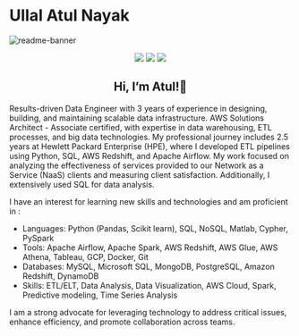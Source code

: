 # Ullal Atul Nayak

![readme-banner](https://user-images.githubusercontent.com/125909401/225775247-108394f3-4e22-4cad-a713-687754460d15.jpg)


<div align="center">
<a href="https://www.linkedin.com/in/ullal-atul-nayak/"><img src="https://img.shields.io/badge/LinkedIn-d3f6e9?style=for-the-badge&labelColor=555555&logo=linkedin&logoColor=white" /></a>
<a href="https://sites.google.com/view/ullalatulnayak/"><img src="https://img.shields.io/badge/website-d3f6e9?style=for-the-badge&labelColor=555555&logo=About.me&logoColor=white" /></a>
<a href="mailto:atulnayakwork@gmail.com"><img src="https://img.shields.io/badge/Gmail-d3f6e9?style=for-the-badge&labelColor=555555&logo=gmail&logoColor=white" /></a>
<h2>Hi, I’m Atul!👋</h2>
</div>

Results-driven Data Engineer with 3 years of experience in designing, building, and maintaining scalable data infrastructure. AWS Solutions Architect - Associate certified, with expertise in data warehousing, ETL processes, and big data technologies. My professional journey includes 2.5 years at Hewlett Packard Enterprise (HPE), where I developed ETL pipelines using Python, SQL, AWS Redshift, and Apache Airflow. My work focused on analyzing the effectiveness of services provided to our Network as a Service (NaaS) clients and measuring client satisfaction. Additionally, I extensively used SQL for data analysis.

I have an interest for learning new skills and technologies and am proficient in :

-  Languages: Python (Pandas, Scikit learn), SQL, NoSQL, Matlab, Cypher, PySpark
-  Tools: Apache Airflow, Apache Spark, AWS Redshift, AWS Glue, AWS Athena, Tableau, GCP,  Docker, Git
-  Databases: MySQL, Microsoft SQL, MongoDB, PostgreSQL, Amazon Redshift, DynamoDB
-  Skills: ETL/ELT, Data Analysis, Data Visualization, AWS Cloud, Spark, Predictive modeling, Time Series Analysis

I am a strong advocate for leveraging technology to address critical issues, enhance efficiency, and promote collaboration across teams.



